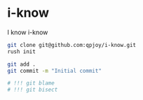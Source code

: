 # i-know
I know i-know

```bash
git clone git@github.com:qpjoy/i-know.git
rush init

git add .
git commit -m "Initial commit"

# !!! git blame
# !!! git bisect
```
